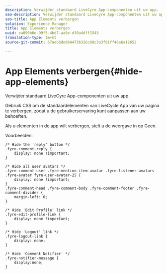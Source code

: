 ```yaml
---
description: Verwijder standaard LiveCyre App-componenten uit uw app.
seo-description: Verwijder standaard LiveCyre App-componenten uit uw app.
seo-title: App Elements verbergen
solution: Experience Manager
title: App Elements verbergen
uuid: ea090b6e-99f5-4bd7-aa9e-d39a4dff1543
translation-type: tm+mt
source-git-commit: 67aeb3de964473b326c88c3a3f81ff48a6a12652

---
```



# App Elements verbergen{#hide-app-elements}

Verwijder standaard LiveCyre App-componenten uit uw app.

Gebruik CSS om de standaardelementen van LiveCycle App van uw pagina te verbergen, zodat u de gebruikerservaring kunt aanpassen aan uw behoeften.

Als u elementen in de app wilt verbergen, stelt u de weergave in op Geen.

Voorbeelden:

```
/* Hide the 'reply' button */ 
.fyre-comment-reply { 
    display: none !important; 
} 
  
/* Hide all user avatars */ 
.fyre-comment-user .fyre-mention-item-avatar .fyre-listener-avatars .fyre-avatar fyre-user-avatar-25 { 
    display: none !important; 
} 
.fyre-comment-head .fyre-comment-body .fyre-comment-footer .fyre-comment-divider { 
    margin-left: 0; 
} 
  
/* Hide 'Edit Profile' link */ 
.fyre-edit-profile-link { 
    display: none !important; 
} 
  
/* Hide 'Logout' link */ 
.fyre-logout-link { 
    display: none; 
} 
  
/* Hide 'Comment Notifier' */ 
.fyre-notifier-message { 
    display:none; 
}
```

